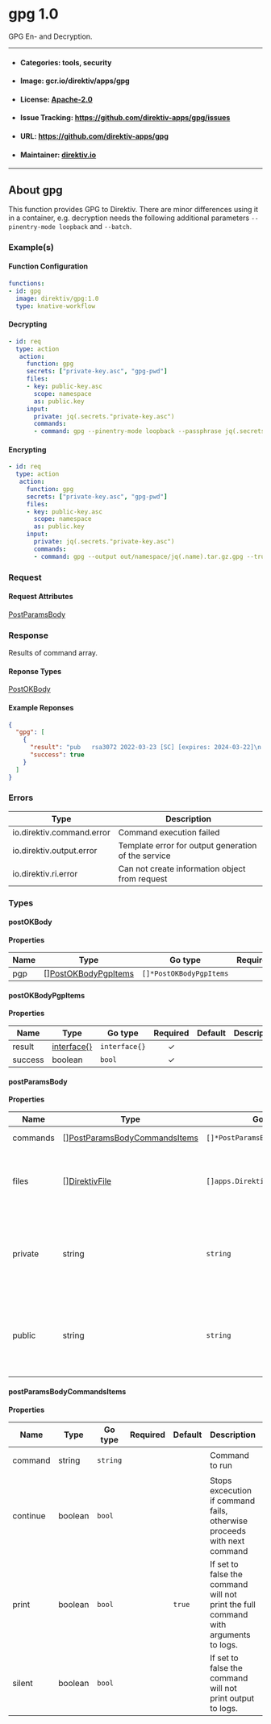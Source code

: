 
# gpg 1.0

GPG En- and Decryption.

---
- #### Categories: tools, security
- #### Image: gcr.io/direktiv/apps/gpg 
- #### License: [Apache-2.0](https://www.apache.org/licenses/LICENSE-2.0)
- #### Issue Tracking: https://github.com/direktiv-apps/gpg/issues
- #### URL: https://github.com/direktiv-apps/gpg
- #### Maintainer: [direktiv.io](https://www.direktiv.io)
---

## About gpg

This function provides GPG to Direktiv. There are minor differences using it in a container, e.g. decryption needs
the following additional parameters `--pinentry-mode loopback` and `--batch`.

### Example(s)
  #### Function Configuration
  ```yaml
  functions:
  - id: gpg
    image: direktiv/gpg:1.0
    type: knative-workflow
  ```
   #### Decrypting
   ```yaml
   - id: req
     type: action
      action:
        function: gpg
        secrets: ["private-key.asc", "gpg-pwd"]
        files:
        - key: public-key.asc
          scope: namespace
          as: public.key
        input: 
          private: jq(.secrets."private-key.asc")
          commands: 
          - command: gpg --pinentry-mode loopback --passphrase jq(.secrets."gpg-pwd") -v --output pgp.tar.gz --batch --decrypt pgp.tar.gz.pgp
   ```
   #### Encrypting
   ```yaml
   - id: req
     type: action
      action:
        function: gpg
        secrets: ["private-key.asc", "gpg-pwd"]
        files:
        - key: public-key.asc
          scope: namespace
          as: public.key
        input: 
          private: jq(.secrets."private-key.asc")
          commands: 
          - command: gpg --output out/namespace/jq(.name).tar.gz.gpg --trust-model always --batch -r A0FD12334AA0777FB47D05854B687F9FBAC356A3 --encrypt file.tar.gz
   ```

### Request



#### Request Attributes
[PostParamsBody](#post-params-body)

### Response
  Results of command array.
#### Reponse Types
    
  

[PostOKBody](#post-o-k-body)
#### Example Reponses
    
```json
{
  "gpg": [
    {
      "result": "pub   rsa3072 2022-03-23 [SC] [expires: 2024-03-22]\n      A0FD12334AA0777FB47D05854B687F9FBAC356A3\nuid           [ unknown] DirektivTestKey \u003cinfo@direktiv.io\u003e\nsub   rsa3072 2022-03-23 [E] [expires: 2024-03-22]",
      "success": true
    }
  ]
}
```

### Errors
| Type | Description
|------|---------|
| io.direktiv.command.error | Command execution failed |
| io.direktiv.output.error | Template error for output generation of the service |
| io.direktiv.ri.error | Can not create information object from request |


### Types
#### <span id="post-o-k-body"></span> postOKBody

  



**Properties**

| Name | Type | Go type | Required | Default | Description | Example |
|------|------|---------|:--------:| ------- |-------------|---------|
| pgp | [][PostOKBodyPgpItems](#post-o-k-body-pgp-items)| `[]*PostOKBodyPgpItems` |  | |  |  |


#### <span id="post-o-k-body-pgp-items"></span> postOKBodyPgpItems

  



**Properties**

| Name | Type | Go type | Required | Default | Description | Example |
|------|------|---------|:--------:| ------- |-------------|---------|
| result | [interface{}](#interface)| `interface{}` | ✓ | |  |  |
| success | boolean| `bool` | ✓ | |  |  |


#### <span id="post-params-body"></span> postParamsBody

  



**Properties**

| Name | Type | Go type | Required | Default | Description | Example |
|------|------|---------|:--------:| ------- |-------------|---------|
| commands | [][PostParamsBodyCommandsItems](#post-params-body-commands-items)| `[]*PostParamsBodyCommandsItems` |  | | Array of commands. |  |
| files | [][DirektivFile](#direktiv-file)| `[]apps.DirektivFile` |  | | Files are getting created before running commands. |  |
| private | string| `string` |  | | Base64-encoded private GPG key. If not set `private.key` file will be used. |  |
| public | string| `string` |  | | Base64-encoded public GPG key. If not set `public.key` file will be used. |  |


#### <span id="post-params-body-commands-items"></span> postParamsBodyCommandsItems

  



**Properties**

| Name | Type | Go type | Required | Default | Description | Example |
|------|------|---------|:--------:| ------- |-------------|---------|
| command | string| `string` |  | | Command to run | `gpg --list-keys` |
| continue | boolean| `bool` |  | | Stops excecution if command fails, otherwise proceeds with next command |  |
| print | boolean| `bool` |  | `true`| If set to false the command will not print the full command with arguments to logs. |  |
| silent | boolean| `bool` |  | | If set to false the command will not print output to logs. |  |

 
